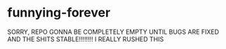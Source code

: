 # funnying-forever

SORRY, REPO GONNA BE COMPLETELY EMPTY UNTIL BUGS ARE FIXED AND THE SHITS STABLE!!!!!!!! I REALLY RUSHED THIS
